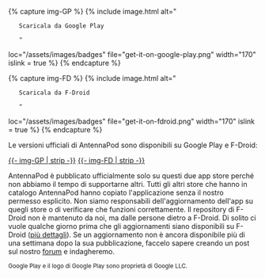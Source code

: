 {% capture img-GP %} {% include image.html alt="

       Scaricala da Google Play

       "

loc="/assets/images/badges" file="get-it-on-google-play.png" width="170" islink = true %} {% endcapture %}

{% capture img-FD %} {% include image.html alt="

       Scaricala da F-Droid

       "

loc="/assets/images/badges" file="get-it-on-fdroid.png" width="170" islink = true %} {% endcapture %}

Le versioni ufficiali di AntennaPod sono disponibili su Google Play e F-Droid:

<a href="https://play.google.com/store/apps/details?id=de.danoeh.antennapod" target="_blank">{{- img-GP | strip -}}</a> <a href="https://f-droid.org/packages/de.danoeh.antennapod" target="_blank">{{- img-FD | strip -}}</a>

AntennaPod è pubblicato ufficialmente solo su questi due app store perché non abbiamo il tempo di supportarne altri. Tutti gli altri store che hanno in catalogo AntennaPod hanno copiato l'applicazione senza il nostro permesso esplicito. Non siamo responsabili dell'aggiornamento dell'app su quegli store o di verificare che funzioni correttamente. Il repository di F-Droid non è mantenuto da noi, ma dalle persone dietro a F-Droid. Di solito ci vuole qualche giorno prima che gli aggiornamenti siano disponibili su F-Droid ([più dettagli](/documentation/general/f-droid)). Se un aggiornamento non è ancora disponibile più di una settimana dopo la sua pubblicazione, faccelo sapere creando un post sul nostro [forum](https://forum.antennapod.org/) e indagheremo.

<small>Google Play e il logo di Google Play sono proprietà di Google LLC.</small>
